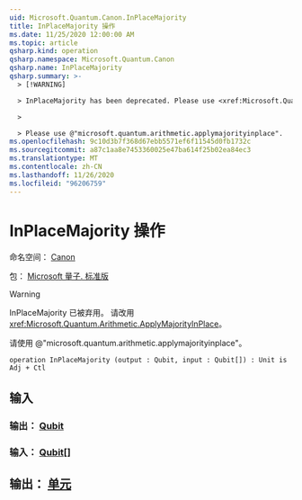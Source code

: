 ```yaml
---
uid: Microsoft.Quantum.Canon.InPlaceMajority
title: InPlaceMajority 操作
ms.date: 11/25/2020 12:00:00 AM
ms.topic: article
qsharp.kind: operation
qsharp.namespace: Microsoft.Quantum.Canon
qsharp.name: InPlaceMajority
qsharp.summary: >-
  > [!WARNING]

  > InPlaceMajority has been deprecated. Please use <xref:Microsoft.Quantum.Arithmetic.ApplyMajorityInPlace> instead.

  >

  > Please use @"microsoft.quantum.arithmetic.applymajorityinplace".
ms.openlocfilehash: 9c10d3b7f368d67ebb5571ef6f11545d0fb1732c
ms.sourcegitcommit: a87c1aa8e7453360025e47ba614f25b02ea84ec3
ms.translationtype: MT
ms.contentlocale: zh-CN
ms.lasthandoff: 11/26/2020
ms.locfileid: "96206759"
---
```

# <a name="inplacemajority-operation"></a>InPlaceMajority 操作

命名空间： [Canon](xref:Microsoft.Quantum.Canon)

包： [Microsoft 量子. 标准版](https://nuget.org/packages/Microsoft.Quantum.Standard)


> [!WARNING]
> InPlaceMajority 已被弃用。 请改用 <xref:Microsoft.Quantum.Arithmetic.ApplyMajorityInPlace>。
>
> 请使用 @"microsoft.quantum.arithmetic.applymajorityinplace"。



```qsharp
operation InPlaceMajority (output : Qubit, input : Qubit[]) : Unit is Adj + Ctl
```


## <a name="input"></a>输入

### <a name="output--qubit"></a>输出： [Qubit](xref:microsoft.quantum.lang-ref.qubit)




### <a name="input--qubit"></a>输入： [Qubit](xref:microsoft.quantum.lang-ref.qubit)[]





## <a name="output--unit"></a>输出： [单元](xref:microsoft.quantum.lang-ref.unit)

